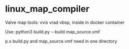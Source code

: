 # linux_map_compiler
Valve map tools: vvis vrad vbsp, inside in docker container

Use: python3 build.py --build map_source.vmf

p.s build.py and map_source.vmf need in one directory

